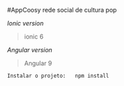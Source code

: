 #AppCoosy rede social de cultura pop

_Ionic version_
>ionic 6

_Angular version_
>Angular 9

```
Instalar o projeto:   npm install
```
